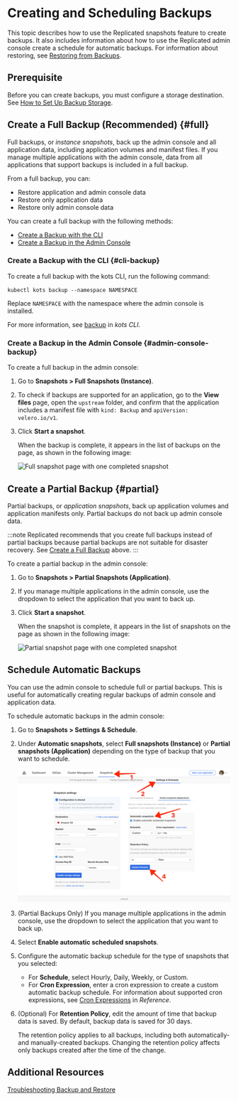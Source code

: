 # Creating and Scheduling Backups

This topic describes how to use the Replicated snapshots feature to create backups. It also includes information about how to use the Replicated admin console create a schedule for automatic backups. For information about restoring, see [Restoring from Backups](snapshots-restoring-full).

## Prerequisite

Before you can create backups, you must configure a storage destination. See [How to Set Up Backup Storage](snapshots-config-workflow).

## Create a Full Backup (Recommended) {#full}

Full backups, or _instance snapshots_, back up the admin console and all application data, including application volumes and manifest files. If you manage multiple applications with the admin console, data from all applications that support backups is included in a full backup.

From a full backup, you can:
* Restore application and admin console data
* Restore only application data
* Restore only admin console data

You can create a full backup with the following methods:
* [Create a Backup with the CLI](#cli-backup)
* [Create a Backup in the Admin Console](#admin-console-backup)

### Create a Backup with the CLI {#cli-backup}

To create a full backup with the kots CLI, run the following command:

   ```
   kubectl kots backup --namespace NAMESPACE
   ```
   Replace `NAMESPACE` with the namespace where the admin console is installed.
   
For more information, see [backup](/reference/kots-cli-backup-index) in _kots CLI_.

### Create a Backup in the Admin Console {#admin-console-backup}

To create a full backup in the admin console:

1. Go to **Snapshots > Full Snapshots (Instance)**.
1. To check if backups are supported for an application, go to the **View files** page, open the `upstream` folder, and confirm that the application includes a manifest file with `kind: Backup` and `apiVersion: velero.io/v1`. 
1. Click **Start a snapshot**.
   
   When the backup is complete, it appears in the list of backups on the page, as shown in the following image:
   
   ![Full snapshot page with one completed snapshot](/images/snapshot-instance-list.png)

## Create a Partial Backup {#partial}

Partial backups, or _application snapshots_, back up application volumes and application manifests only. Partial backups do not back up admin console data.

:::note
Replicated recommends that you create full backups instead of partial backups because partial backups are not suitable for disaster recovery. See [Create a Full Backup](#full) above.
:::

To create a partial backup in the admin console:

1. Go to **Snapshots > Partial Snapshots (Application)**.

1. If you manage multiple applications in the admin console, use the dropdown to select the application that you want to back up. 

1. Click **Start a snapshot**.

   When the snapshot is complete, it appears in the list of snapshots on the page as shown in the following image:

   ![Partial snapshot page with one completed snapshot](/images/snapshot-application-list.png)

## Schedule Automatic Backups

You can use the admin console to schedule full or partial backups. This is useful for automatically creating regular backups of admin console and application data.

To schedule automatic backups in the admin console:

1. Go to **Snapshots > Settings & Schedule**.

1. Under **Automatic snapshots**, select **Full snapshots (Instance)** or **Partial snapshots (Application)** depending on the type of backup that you want to schedule.

   ![Snapshot Settings and Schedule page](/images/snapshot-schedule.png)

1. (Partial Backups Only) If you manage multiple applications in the admin console, use the dropdown to select the application that you want to back up.

1. Select **Enable automatic scheduled snapshots**. 

1. Configure the automatic backup schedule for the type of snapshots that you selected:

   * For **Schedule**, select Hourly, Daily, Weekly, or Custom.
   * For **Cron Expression**, enter a cron expression to create a custom automatic backup schedule. For information about supported cron expressions, see [Cron Expressions](/reference/cron-expressions) in _Reference_.

1. (Optional) For **Retention Policy**, edit the amount of time that backup data is saved. By default, backup data is saved for 30 days.

   The retention policy applies to all backups, including both automatically- and manually-created backups. Changing the retention policy affects only backups created after the time of the change.
## Additional Resources

[Troubleshooting Backup and Restore](snapshots-troubleshooting-backup-restore)
